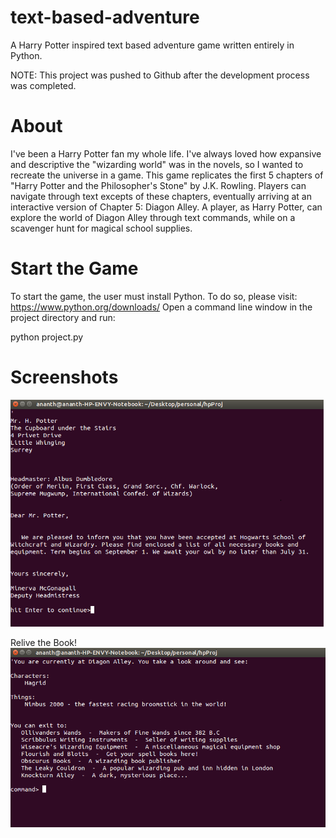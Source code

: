# text-based-adventure
A Harry Potter inspired text based adventure game written entirely in Python.

NOTE: This project was pushed to Github after the development process was completed.

# About
I've been a Harry Potter fan my whole life. I've always loved how expansive and descriptive the "wizarding world" was in the novels,
so I wanted to recreate the universe in a game. This game replicates the first 5 chapters of "Harry Potter and the Philosopher's 
Stone" by J.K. Rowling. Players can navigate through text excepts of these chapters, eventually arriving at an interactive version
of Chapter 5: Diagon Alley. A player, as Harry Potter, can explore the world of Diagon Alley through text commands, while on a 
scavenger hunt for magical school supplies. 

# Start the Game
To start the game, the user must install Python. To do so, please visit: https://www.python.org/downloads/
Open a command line window in the project directory and run:

python project.py

# Screenshots
![alt text](/screenshots/hogwartsLetter.png?raw=true "Relive the Book!")

Relive the Book!
![alt text](/screenshots/diagonAlley.png?raw=true "Explore the World!")
